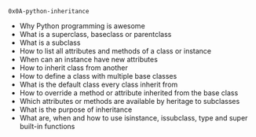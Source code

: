 	0x0A-python-inheritance

-	Why Python programming is awesome
-	What is a superclass, baseclass or parentclass
-	What is a subclass
-	How to list all attributes and methods of a class or instance
-	When can an instance have new attributes
-	How to inherit class from another
-	How to define a class with multiple base classes
-	What is the default class every class inherit from
-	How to override a method or attribute inherited from the base class
-	Which attributes or methods are available by heritage to subclasses
-	What is the purpose of inheritance
-	What are, when and how to use isinstance, issubclass, type and super built-in functions
